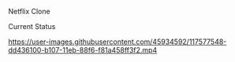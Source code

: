 Netflix Clone


Current Status






https://user-images.githubusercontent.com/45934592/117577548-dd436100-b107-11eb-88f6-f81a458ff3f2.mp4



